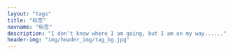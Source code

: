 ```yaml
---
layout: "tags"
title: "标签"
navname: "标签"
description: "I don’t know where I am going, but I am on my way......"
header-img: "img/header_img/tag_bg.jpg"
---
```

